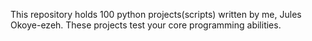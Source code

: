 This repository holds 100 python projects(scripts) written by me, Jules Okoye-ezeh. These projects test your core programming abilities.
